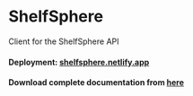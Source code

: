 # ShelfSphere

Client for the ShelfSphere API

#### Deployment: [shelfsphere.netlify.app](https://shelfsphere.netlify.app)

#### Download complete documentation from [here](https://github.com/DGclasher/shelfsphere-api/raw/main/docs/library-management-system-docs-dg.pdf)
